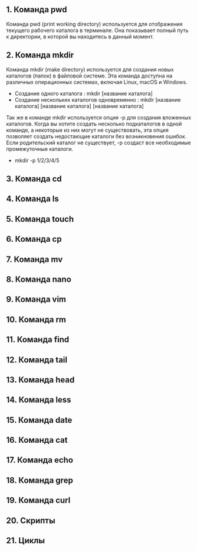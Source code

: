 ## 1. Команда pwd
Команда pwd (print working directory) используется для отображения текущего рабочего каталога в терминале. Она показывает полный путь к директории, в которой вы находитесь в данный момент.

## 2. Команда mkdir
Команда mkdir (make directory) используется для создания новых каталогов (папок) в файловой системе. Эта команда доступна на различных операционных системах, включая Linux, macOS и Windows.
* Создание одного каталога : 		mkdir [название каталога]
* Создание нескольких каталогов одновременно : mkdir [название каталога] [название каталога] [название каталога]

Так же в команде mkdir используется опция -p для создания вложенных каталогов. 
Когда вы хотите создать несколько подкаталогов в одной команде, а некоторые из них могут не существовать, эта опция позволяет создать недостающие каталоги без возникновения ошибок.
Если родительский каталог не существует, -p создаст все необходимые промежуточные каталоги.
* mkdir -p 1/2/3/4/5

## 3. Команда cd

## 4. Команда ls
## 5. Команда touch
## 6. Команда cp
## 7. Команда mv
## 8. Команда nano
## 9. Команда vim
## 10. Команда rm
## 11. Команда find
## 12. Команда tail
## 13. Команда head
## 14. Команда less
## 15. Команда date
## 16. Команда cat
## 17. Команда echo
## 18. Команда grep
## 19. Команда curl
## 20. Скрипты
## 21. Циклы 
